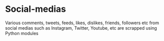 # Social-medias
Various comments, tweets, feeds, likes, dislikes, friends, followers etc from social medias such as Instagram, Twitter, Youtube, etc are scrapped using Python modules
